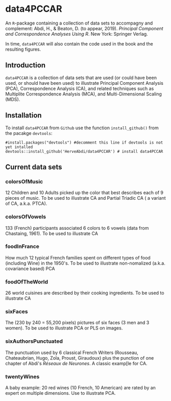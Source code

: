 # data4PCCAR

An `R`-package containing a collection of data sets to accompagny and complement:
Abdi, H., & Beaton, D. (to appear, 2019).
*Principal Component and Correspondence Analyses Using R*. New York: Springer Verlag. 

In time, `data4PCCAR` will also contain the code used in the book and the resulting figures.

## Introduction

`data4PCCAR` is a collection of data sets that are used (or could have been used, or should have been used) to illustrate Principal Component Analysis (PCA),  Correspondence Analysis (CA), and related techniques such as Multiplite Correspondence Analysis (MCA), and Multi-Dimensional Scaling (MDS).

## Installation

To install `data4PCCAR` from `Github` use the function `install_github()`  from the pacakge `devtools`:

```{r}
#install.packages("devtools") #decomment this line if devtools is not yet intalled
devtools::install_github('HerveAbdi/data4PCCAR') # install data4PCCAR
```



## Current data sets

### colorsOfMusic

12 Children and 10 Adults picked up the color that best describes
each of 9 pieces of music.
To be used to illustrate CA and Partial Triadic CA ( a variant of CA, a.k.a. PTCA).

### colorsOfVowels

133 (French) participants associated 6 colors to 6 vowels (data from Chastaing, 1961).
To be used to illustrate CA

### foodInFrance

How much  12 typical French families spent on different types of food (including Wine) in the 1950's.
To be used to illustrate non-nomalized (a.k.a. covariance based) PCA


### foodOfTheWorld

26 world cuisines are described by their cooking ingredients.
To be used to illustrate CA 

### sixFaces

The (230 by 240 = 55,200 pixels) pictures of six faces (3 men and 3 women). To be used to illustrate PCA or PLS on images.

### sixAuthorsPunctuated

The punctuation used by 6 classical French Writers (Rousseau, Chateaubrian, Hugo, Zola, Proust, Giraudoux)
plus the punction of one chapter of Abdi's *Réseaux de Neurones*. A classic examp[le for CA.

### twentyWines

A baby example: 20 red wines (10 French, 10 American) are rated by an expert on multiple dimensions. Use to illustrate PCA.

